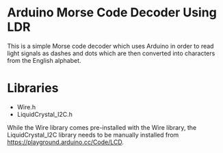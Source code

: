 # Arduino Morse Code Decoder Using LDR

This is a simple Morse code decoder which uses Arduino in order to read light signals as dashes and dots which are then converted into characters from the English alphabet.

# Libraries

- Wire.h
- LiquidCrystal_I2C.h

While the Wire library comes pre-installed with the Wire library, the LiquidCrystal_I2C library needs to be manually installed from https://playground.arduino.cc/Code/LCD.
